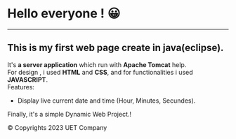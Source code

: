 # Hello everyone ! 😀
___
## This is **my first web page create in java**(eclipse).<br>
It's **a server application** which run with **Apache Tomcat** help.<br>
For design , i used **HTML** and **CSS**, and for functionalities i used **JAVASCRIPT**.<br>
Features:<br>
* Display live current date and time (Hour, Minutes, Secundes).<br>

Finally, it's a simple Dynamic Web Project.!

© Copyrights 2023 UET Company
